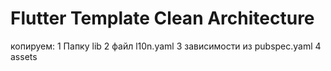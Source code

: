 # Flutter Template Clean Architecture


копируем:
1 Папку lib
2 файл l10n.yaml
3 зависимости из pubspec.yaml
4 assets